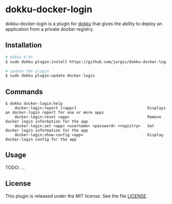 # dokku-docker-login

dokku-docker-login is a plugin for [dokku][dokku] that gives the ability to deploy an application from a private docker registry.

## Installation

```bash
# dokku 0.4+
$ sudo dokku plugin:install https://github.com/jurgis/dokku-docker-login.git

# update the plugin
$ sudo dokku plugin:update docker-login
```

## Commands

```
$ dokku docker-login:help
    docker-login:report [<app>]                               Displays an docker-login report for one or more apps
    docker-login:reset <app>                                  Remove docker login information for the app
    docker-login:set <app> <username> <password> <registry>   Set docker login information for the app
    docker-login:show-config <app>                            Display docker-login config for the app
```

## Usage

TODO: ...

## License

This plugin is released under the MIT license. See the file [LICENSE](LICENSE).

[dokku]: https://github.com/dokku/dokku
